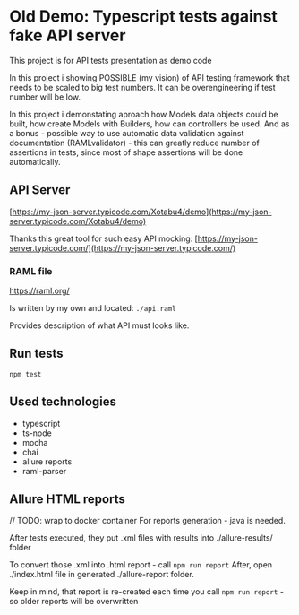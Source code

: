 # Old Demo: Typescript tests against fake API server

This project is for API tests presentation as demo code

In this project i showing POSSIBLE (my vision) of API testing framework that needs to be scaled to big test numbers. It can be overengineering if test number will be low.

In this project i demonstating aproach how Models data objects could be built, how create Models with Builders, how can controllers be used. And as a bonus - possible way to use automatic data validation against documentation (RAMLvalidator) - this can greatly reduce number of assertions in tests, since most of shape assertions will be done automatically.

## API Server
[https://my-json-server.typicode.com/Xotabu4/demo](https://my-json-server.typicode.com/Xotabu4/demo)

Thanks this great tool for such easy API mocking:
[https://my-json-server.typicode.com/](https://my-json-server.typicode.com/)

### RAML file
https://raml.org/

Is written by my own and located:
`./api.raml`

Provides description of what API must looks like.

## Run tests
`npm test`

## Used technologies
- typescript
- ts-node
- mocha
- chai
- allure reports
- raml-parser


## Allure HTML reports
// TODO: wrap to docker container
For reports generation - java is needed.

After tests executed, they put .xml files with results into ./allure-results/ folder

To convert those .xml into .html report - call `npm run report`
After, open ./index.html file in generated ./allure-report folder.

Keep in mind, that report is re-created each time you call `npm run report` - so older reports will be overwritten

